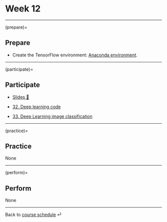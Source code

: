 # Week 12


---

(prepare)=
## Prepare

- Create the TensorFlow environment: [Anaconda environment](../docs/programming-environment.md).


---

(participate)=
## Participate


- [Slides 📑](https://drive.google.com/file/d/11ClBDFlLRnsln2z8g-Co9QUgyPV7e3QD/view?usp=sharing)


- [32. Deep learning code](../code/32-tf-example.ipynb)

- [33. Deep Learning image classification](../code/39-fashion-mnist.ipynb)


---

(practice)=
## Practice

None


---

(perform)=
## Perform

None




---

Back to [course schedule](../docs/course-schedule.md) ⏎

